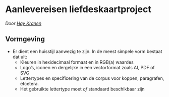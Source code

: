 # Aanlevereisen liefdeskaartproject
*Door [Hay Kranen](hpkranen@avans.nl)*

## Vormgeving

* Er dient een huisstijl aanwezig te zijn. In de meest simpele vorm bestaat dat uit:
  * Kleuren in hexidecimaal formaat en in RGB(a) waardes
  *	Logo’s, iconen en dergelijke in een vectorformat zoals AI, PDF of SVG
  *	Lettertypes en specificering van de corpus voor koppen, paragrafen, etcetera.
  *	Het gebruikte lettertype moet *of* standaard beschikbaar zijn 

